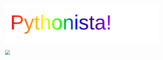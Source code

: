 ![Dynamic Rainbow Text](https://github.com/kosakae256/kosakae256/blob/main/pythonista.svg)

![](https://github-readme-stats.vercel.app/api/top-langs?username=kosakae256&show_icons=true&locale=en&layout=compact)


